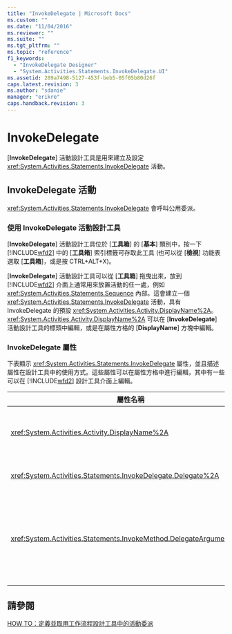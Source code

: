 ```yaml
---
title: "InvokeDelegate | Microsoft Docs"
ms.custom: ""
ms.date: "11/04/2016"
ms.reviewer: ""
ms.suite: ""
ms.tgt_pltfrm: ""
ms.topic: "reference"
f1_keywords: 
  - "InvokeDelegate Designer"
  - "System.Activities.Statements.InvokeDelegate.UI"
ms.assetid: 289a7498-5127-453f-beb5-05f05b80d26f
caps.latest.revision: 3
ms.author: "sdanie"
manager: "erikre"
caps.handback.revision: 3
---
```

# InvokeDelegate
\[**InvokeDelegate**\] 活動設計工具是用來建立及設定 <xref:System.Activities.Statements.InvokeDelegate> 活動。  
  
## InvokeDelegate 活動  
 <xref:System.Activities.Statements.InvokeDelegate> 會呼叫公用委派。  
  
### 使用 InvokeDelegate 活動設計工具  
 \[**InvokeDelegate**\] 活動設計工具位於 \[**工具箱**\] 的 \[**基本**\] 類別中，按一下 [!INCLUDE[wfd2](../workflow-designer/includes/wfd2_md.md)] 中的 \[**工具箱**\] 索引標籤可存取此工具 \(也可以從 \[**檢視**\] 功能表選取 \[**工具箱**\]，或是按 CTRL\+ALT\+X\)。  
  
 \[**InvokeDelegate**\] 活動設計工具可以從 \[**工具箱**\] 拖曳出來，放到 [!INCLUDE[wfd2](../workflow-designer/includes/wfd2_md.md)] 介面上通常用來放置活動的任一處，例如 <xref:System.Activities.Statements.Sequence> 內部。這會建立一個 <xref:System.Activities.Statements.InvokeDelegate> 活動，具有 InvokeDelegate 的預設 <xref:System.Activities.Activity.DisplayName%2A>。<xref:System.Activities.Activity.DisplayName%2A> 可以在 \[**InvokeDelegate**\] 活動設計工具的標頭中編輯，或是在屬性方格的 \[**DisplayName**\] 方塊中編輯。  
  
### InvokeDelegate 屬性  
 下表顯示 <xref:System.Activities.Statements.InvokeDelegate> 屬性，並且描述屬性在設計工具中的使用方式。這些屬性可以在屬性方格中進行編輯，其中有一些可以在 [!INCLUDE[wfd2](../workflow-designer/includes/wfd2_md.md)] 設計工具介面上編輯。  
  
|屬性名稱|必要|使用方式|  
|----------|--------|----------|  
|<xref:System.Activities.Activity.DisplayName%2A>|False|<xref:System.Activities.Statements.InvokeDelegate> 活動的易記名稱。預設值為 InvokeDelegate。<br /><br /> 雖然 <xref:System.Activities.Activity.DisplayName%2A> 並非絕對必要，但建議您盡量使用。|  
|<xref:System.Activities.Statements.InvokeDelegate.Delegate%2A>|True|活動執行時要呼叫之 <xref:System.Activities.Statements.ActivityDelegate> 的名稱。此屬性也可以在設計工具介面上編輯。這是必要的屬性。|  
|<xref:System.Activities.Statements.InvokeMethod.DelegateArguments%2A>|False|被呼叫之委派的引數集合。金鑰是 <xref:System.Activities.Statements.ActivityDelegate> 上 <xref:System.Activities.Statements.ActivityDelegateParameter> 物件的名稱，而值是評估所屬運算式並將其指派至對應 <xref:System.Activities.Statements.ActivityDelegateParameter> 物件的引數。在屬性方格中，按一下 \[**DelegateArguments**\] 欄位中的省略符號按鈕，隨即顯示可讓您設定此屬性的 \[**DelegateArguments**\] 對話方塊。按一下 \[**建立引數**\] 欄位來加入引數。|  
  
## 請參閱  
 [HOW TO：定義並取用工作流程設計工具中的活動委派](../workflow-designer/how-to-define-and-consume-activity-delegates-in-the-workflow-designer.md)